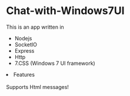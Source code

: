 # Chat-with-Windows7UI
This is an app written in 
<ul>
<li>Nodejs</li><li>SocketIO</li><li>Express</li><li>Http</li><li>7.CSS (Windows 7 UI framework)</li>
</ul>
<li> Features </li> <br>
Supports Html messages!

